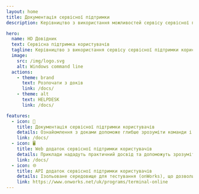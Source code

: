 ```yaml
---
layout: home
title: Документація сервісної підтримки
description: Керівництво з використання можливостей сервісу сервісної підтримки

hero:
  name: HD Довідник
  text: Сервісна підтримка користувачів
  tagline: Керівництво з використання сервісу сервісної підтримки користувачів
  image:
    src: /img/logo.svg
    alt: Windows command line
  actions:
    - theme: brand
      text: Розпочати з доків
      link: /docs/
    - theme: alt
      text: HELPDESK
      link: /docs/

features:
  - icon: 📑
    title: Документація сервісної підтримки користувачів
    details: Ознайомлення з доками допоможе глибше зрозуміти команди і виконувати різноманітні завдання в системі
    link: /docs/
  - icon: 🖥
    title: Web додаток сервісної підтримки користувачів
    details: Приклади нададуть практичний досвід та допоможуть зрозуміти, як застосовувати команди в реальних сценаріях
    link: /docs/
  - icon: 🌐
    title: API додаток сервісної підтримки користувачів
    details: Ізольоване середовище для тестування (onWorks), що дозволить навчитися використовувати команди безпечно
    link: https://www.onworks.net/uk/programs/terminal-online
---
```

